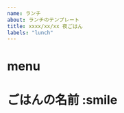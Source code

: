 ```yaml
---
name: ランチ
about: ランチのテンプレート
title: xxxx/xx/xx 夜ごはん
labels: "lunch"
---
```


# menu

# ごはんの名前 :smile
